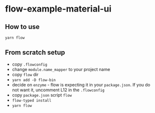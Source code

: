 # flow-example-material-ui

## How to use

`yarn flow`

## From scratch setup

- copy `.flowconfig`
- change `module.name_mapper` to your project name
- copy `flow` dir
- `yarn add -D flow-bin`
- decide on `enzyme` - flow is expecting it in your `package.json`.  If you do not want it, uncomment L12 in the `.flowconfig` 
- copy `package.json` script `flow`
- `flow-typed install`
- `yarn flow`